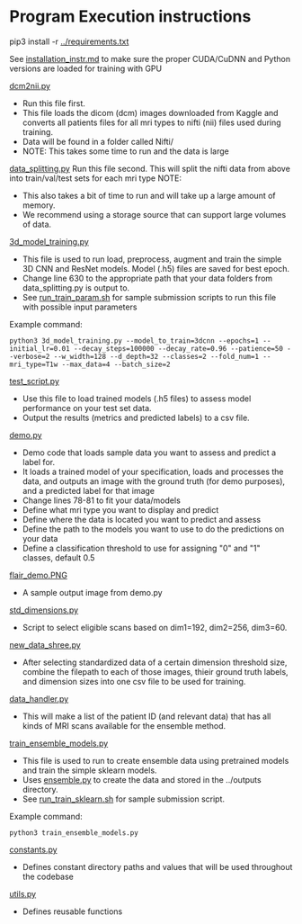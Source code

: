 # Program Execution instructions

pip3 install -r [../requirements.txt](../requirements.txt)

See [installation_instr.md](installation_instr.md) to make sure the proper CUDA/CuDNN and Python versions are loaded for training with GPU

[dcm2nii.py](dcm2nii.py)
- Run this file first.
- This file loads the dicom (dcm) images downloaded from Kaggle and converts all patients files for all mri types to nifti (nii) files used during training.
- Data will be found in a folder called Nifti/
- NOTE: This takes some time to run and the data is large

[data_splitting.py](data_splitting.py)
Run this file second. This will split the nifti data from above into train/val/test sets for each mri type
NOTE: 
- This also takes a bit of time to run and will take up a large amount of memory. 
- We recommend using a storage source that can support large volumes of data.

[3d_model_training.py](3d_model_training.py)
- This file is used to run load, preprocess, augment and train the simple 3D CNN and ResNet models. Model (.h5) files are saved for best epoch.
- Change line 630 to the appropriate path that your data folders from data_splitting.py is output to. 
- See [run_train_param.sh](run_train_param.sh) for sample submission scripts to run this file with possible input parameters

Example command: 
```shell
python3 3d_model_training.py --model_to_train=3dcnn --epochs=1 --initial_lr=0.01 --decay_steps=100000 --decay_rate=0.96 --patience=50 --verbose=2 --w_width=128 --d_depth=32 --classes=2 --fold_num=1 --mri_type=T1w --max_data=4 --batch_size=2
```


[test_script.py](test_script.py)
- Use this file to load trained models (.h5 files) to assess model performance on your test set data. 
- Output the results (metrics and predicted labels) to a csv file.

[demo.py](demo.py)
- Demo code that loads sample data you want to assess and predict a label for. 
- It loads a trained model of your specification, loads and processes the data, and outputs an image with the ground truth (for demo purposes), and a predicted label for that image
- Change lines 78-81 to fit your data/models
- Define what mri type you want to display and predict
- Define where the data is located you want to predict and assess
- Define the path to the models you want to use to do the predictions on your data
- Define a classification threshold to use for assigning "0" and "1" classes, default 0.5

[flair_demo.PNG](flair_demo.PNG)
- A sample output image from demo.py

[std_dimensions.py](std_dimensions.py)
- Script to select eligible scans based on dim1=192, dim2=256, dim3=60.

[new_data_shree.py](new_data_shree.py)
- After selecting standardized data of a certain dimension threshold size, combine the filepath to each of those images, thieir ground truth labels, and dimension sizes into one csv file to be used for training.

[data_handler.py](data_handler.py)
- This will make a list of the patient ID (and relevant data) that has all kinds of MRI scans available for the ensemble method.

[train_ensemble_models.py](train_ensemble_models.py)
- This file is used to run to create ensemble data using pretrained models and train the simple sklearn models.
- Uses [ensemble.py](ensemble.py) to create the data and stored in the ../outputs directory.
- See [run_train_sklearn.sh](run_train_sklearn.sh) for sample submission script.

Example command: 
```shell
python3 train_ensemble_models.py
```

[constants.py](constants.py)
- Defines constant directory paths and values that will be used throughout the codebase

[utils.py](utils.py)
- Defines reusable functions 